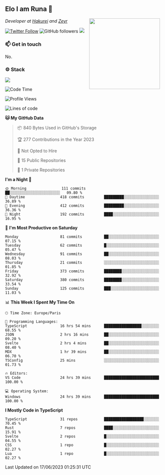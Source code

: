 <h2>Elo I am Runa 🐔</h2>
<img align='right' src="https://imgur.com/Idjj7mk.png" width="230">
<p><em>Developer at <a href="https://github.com/hakureiapp">Hakurei</a> and <a href="https://github.com/zeyrbot">Zeyr</a></em></p>

[![Twitter Follow](https://img.shields.io/twitter/follow/ruunao?label=Follow)](https://twitter.com/intent/follow?screen_name=ruunao)
![GitHub followers](https://img.shields.io/github/followers/ruunao?label=Follow&style=social)
![](https://komarev.com/ghpvc/?username=ruunao&color=blue)

### 📫 Get in touch
No.

### ⚙️ Stack
![](https://skillicons.dev/icons?i=git,docker,js,ts,cloudflare,css,deno,express,cpp,rust,arduino,graphql,html,nestjs,react,apollo,bash,lua,nextjs,nodejs,ps,powershell,neovim,postgres,tailwind,prisma)

<!--START_SECTION:waka-->
![Code Time](http://img.shields.io/badge/Code%20Time-60%20hrs%2054%20mins-blue)

![Profile Views](http://img.shields.io/badge/Profile%20Views-22-blue)

![Lines of code](https://img.shields.io/badge/From%20Hello%20World%20I%27ve%20Written-444.0%20thousand%20lines%20of%20code-blue)

**🐱 My GitHub Data** 

> 📦 840 Bytes Used in GitHub's Storage 
 > 
> 🏆 277 Contributions in the Year 2023
 > 
> 🚫 Not Opted to Hire
 > 
> 📜 15 Public Repositories 
 > 
> 🔑 1 Private Repositories 
 > 
**I'm a Night 🦉** 

```text
🌞 Morning                111 commits         ██░░░░░░░░░░░░░░░░░░░░░░░   09.80 % 
🌆 Daytime                418 commits         █████████░░░░░░░░░░░░░░░░   36.89 % 
🌃 Evening                412 commits         █████████░░░░░░░░░░░░░░░░   36.36 % 
🌙 Night                  192 commits         ████░░░░░░░░░░░░░░░░░░░░░   16.95 % 
```
📅 **I'm Most Productive on Saturday** 

```text
Monday                   81 commits          ██░░░░░░░░░░░░░░░░░░░░░░░   07.15 % 
Tuesday                  62 commits          █░░░░░░░░░░░░░░░░░░░░░░░░   05.47 % 
Wednesday                91 commits          ██░░░░░░░░░░░░░░░░░░░░░░░   08.03 % 
Thursday                 21 commits          ░░░░░░░░░░░░░░░░░░░░░░░░░   01.85 % 
Friday                   373 commits         ████████░░░░░░░░░░░░░░░░░   32.92 % 
Saturday                 380 commits         ████████░░░░░░░░░░░░░░░░░   33.54 % 
Sunday                   125 commits         ███░░░░░░░░░░░░░░░░░░░░░░   11.03 % 
```


📊 **This Week I Spent My Time On** 

```text
🕑︎ Time Zone: Europe/Paris

💬 Programming Languages: 
TypeScript               16 hrs 54 mins      █████████████████░░░░░░░░   68.55 % 
JSON                     2 hrs 16 mins       ██░░░░░░░░░░░░░░░░░░░░░░░   09.20 % 
Svelte                   2 hrs 4 mins        ██░░░░░░░░░░░░░░░░░░░░░░░   08.40 % 
MDX                      1 hr 39 mins        ██░░░░░░░░░░░░░░░░░░░░░░░   06.70 % 
TSConfig                 25 mins             ░░░░░░░░░░░░░░░░░░░░░░░░░   01.73 % 

🔥 Editors: 
VS Code                  24 hrs 39 mins      █████████████████████████   100.00 % 

💻 Operating System: 
Windows                  24 hrs 39 mins      █████████████████████████   100.00 % 
```

**I Mostly Code in TypeScript** 

```text
TypeScript               31 repos            ██████████████████░░░░░░░   70.45 % 
Rust                     7 repos             ████░░░░░░░░░░░░░░░░░░░░░   15.91 % 
Svelte                   2 repos             █░░░░░░░░░░░░░░░░░░░░░░░░   04.55 % 
CSS                      1 repo              █░░░░░░░░░░░░░░░░░░░░░░░░   02.27 % 
Lua                      1 repo              █░░░░░░░░░░░░░░░░░░░░░░░░   02.27 % 
```




 Last Updated on 17/06/2023 01:25:31 UTC
<!--END_SECTION:waka-->


<!--
<p align="center">
     <a href="https://discord.gg/HhybNhchcC"><img src="https://invidget.switchblade.xyz/sejc7TnX6N" align="center" ><a>
</p> 
-->
